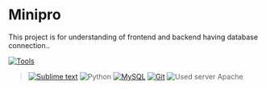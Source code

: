 # Minipro
This project is for understanding of frontend and backend having database connection..

[![Tools](https://img.shields.io/badge/%F0%9F%9B%A0%EF%B8%8FMinipro-Tools%2Btech%20used%3A-in)](https://github.com/Bhupesh-01/Minipro)


>[![Sublime text]( https://img.shields.io/badge/sublime_text-%23575757.svg?&style=for-the-badge&logo=sublime-text&logoColor=important)](https://github.com/Bhupesh-01/Minipro)
![Python](https://img.shields.io/badge/python-3670A0?style=for-the-badge&logo=python&logoColor=ffdd54)
[![MySQL](https://img.shields.io/badge/MySQL-005C84?style=for-the-badge&logo=mysql&logoColor=white)](https://github.com/Bhupesh-01/Minipro)
[![Git](https://img.shields.io/badge/GIT-E44C30?style=for-the-badge&logo=git&logoColor=white )](https://github.com/Bhupesh-01/Minipro)
![Used server Apache](https://img.shields.io/badge/Server%20>-Apache-red?style=flat&logo=apache)

